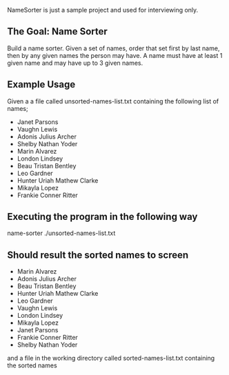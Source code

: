 
NameSorter is just a sample project and used for interviewing only.

<h2>The Goal: Name Sorter</h2>
    <p>Build a name sorter. Given a set of names, order that set first by last name, then by any given names the person may have. A
    name must have at least 1 given name and may have up to 3 given names.<p>
<h2>Example Usage</h2>
    <p>Given a a file called unsorted-names-list.txt containing the following list of names;</p>
        <ul>
            <li>Janet Parsons</li>
            <li>Vaughn Lewis</li>
            <li>Adonis Julius Archer</li>
            <li>Shelby Nathan Yoder</li>
            <li>Marin Alvarez</li>
            <li>London Lindsey</li>
            <li>Beau Tristan Bentley</li>
            <li>Leo Gardner</li>
            <li>Hunter Uriah Mathew Clarke</li>
            <li>Mikayla Lopez</li>
            <li>Frankie Conner Ritter</li>
        </ul>
<h2>Executing the program in the following way</h2>
    <p>name-sorter ./unsorted-names-list.txt</p>
<h2>Should result the sorted names to screen</h2>
      <ul>
            <li>Marin Alvarez</li>
            <li>Adonis Julius Archer</li>
            <li>Beau Tristan Bentley</li>
            <li>Hunter Uriah Mathew Clarke</li>
            <li>Leo Gardner</li>
            <li>Vaughn Lewis</li>
            <li>London Lindsey</li>
            <li>Mikayla Lopez</li>
            <li>Janet Parsons</li>
            <li>Frankie Conner Ritter</li>
            <li>Shelby Nathan Yoder</li>
    </ul>
<p>and a file in the working directory called sorted-names-list.txt containing the sorted names</p>
